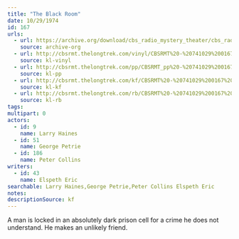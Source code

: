 ```yaml
---
title: "The Black Room"
date: 10/29/1974
id: 167
urls: 
  - url: https://archive.org/download/cbs_radio_mystery_theater/cbs_radio_mystery_theater-0151-0200.zip/cbs_radio_mystery_theater-0151-0200%2Fcbsrmt_0167_the_black_room.mp3
    source: archive-org
  - url: http://cbsrmt.thelongtrek.com/vinyl/CBSRMT%20-%20741029%200167%20The%20Black%20Room_afrts.mp3
    source: kl-vinyl
  - url: http://cbsrmt.thelongtrek.com/pp/CBSRMT_pp%20-%20741029%200167%20The%20Black%20Room.mp3
    source: kl-pp
  - url: http://cbsrmt.thelongtrek.com/kf/CBSRMT%20-%20741029%200167%20The%20Black%20Room_kf.mp3
    source: kl-kf
  - url: http://cbsrmt.thelongtrek.com/rb/CBSRMT%20-%20741029%200167%20The%20Black%20Room_WLNH-FM_rb%20(780110%20repeat).mp3
    source: kl-rb
tags: 
multipart: 0
actors:  
  - id: 9
    name: Larry Haines  
  - id: 51
    name: George Petrie  
  - id: 186
    name: Peter Collins
writers:  
  - id: 43
    name: Elspeth Eric
searchable: Larry Haines,George Petrie,Peter Collins Elspeth Eric
notes: 
descriptionSource: kf
---
```

A man is locked in an absolutely dark prison cell for a crime he does not understand. He makes an unlikely friend.